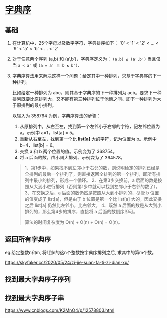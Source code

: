 # [字典序](https://en.wikipedia.org/wiki/Lexicographical_order)

## 基础
1. 在计算机中，25个字母以及数字字符，字典排序如下：
   '0' < '1' < '2' < ... < '9' < 'a' < 'b' < ... < 'z'

2. 对于任意两个序列 (a,b) 和 (a’,b’)，字典序定义为： `(a,b) ≤ (a′,b′)` 当且仅当 `a < a′` 或 `(a = a′ 且 b ≤ b′)`.

3. 字典序算法用来解决这样一个问题：给定其中一种排列，求基于字典序的下一种排列。

   比如给定一种排列为 abc，则其基于字典序的下一种排列为 acb。要求下一种排列既要比原排列大，又不能有第三种排列位于他俩之间。即下一种排列为大于原排列的最小排列。

   以输入为 358764 为例，字典序算法的步骤：

   1. 从原排列中，从右至左，找到第一个左邻小于右邻的字符，记左邻位置为 a。示例中 a=1，list[a] = 5。
   2. 重新从右至左，找到第一个比 **list[a]** 大的字符，记为位置为 b。示例中 b=4，list[b] = 6。
   3. 交换 a 和 b 两个位置的值。示例变为了 368754。
   4. 将 a 后面的数，由小到大排列。示例变为了 364578。

   > 1、第1步中，如果找不到左邻小于右邻的数，则说明给定的排列已经是全排列的最后一个排列了，则直接返回全排列的第一个排列，即所有排列中最小的排列，形成一个循环。
   > 2、在第3步交换前，a 后面的数是按照从大到小进行排列（否则第1步中就可以找到左邻小于右邻的数了）。
   > 3、在交换之后，a 后面的数仍然是按照从大到小排列的，尽管 b 位置的值变成了 list[a]，但是由于 b 位置是第一个比 list[a] 大的，因此交换之后 list[a] 仍然比左邻小，比右邻大。
   > 4、既然 a 后面的数是从大到小排列的，那么第4步的排序，直接将 a 后面的数倒序即可。
   >
   > 算法的时间复杂度为 O(n) + O(n) + O(n) = O(n)。
   >



## 返回所有字典序





eg.给定整数n和m, 将1到n的这n个整数按字典序排列之后, 求其中的第m个数。

https://skyfaker.cc/2020/05/24/zi-jie-suan-fa-ti-zi-dian-xu/

## 找到最大字典序子序列





## 找到最大字典序子串

https://www.cnblogs.com/K2MnO4/p/12578803.html





